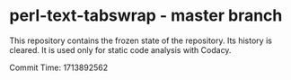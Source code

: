 # perl-text-tabswrap - master branch

This repository contains the frozen state of the repository.
Its history is cleared. It is used only for static code
analysis with Codacy.

Commit Time: 1713892562